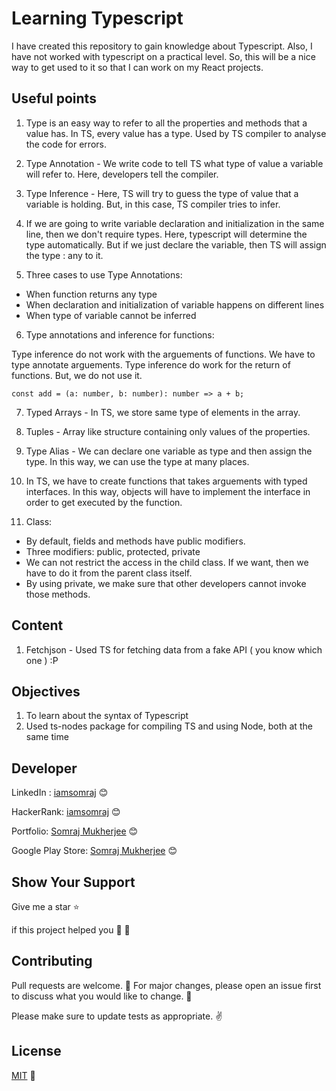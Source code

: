 # Learning Typescript

I have created this repository to gain knowledge about Typescript. Also, I have not worked with typescript on a practical level. So, this will be a nice way to get used to it so that I can work on my React projects.

## Useful points

1. Type is an easy way to refer to all the properties and methods that a value has. In TS, every value has a type. Used by TS compiler to analyse the code for errors.

2. Type Annotation - We write code to tell TS what type of value a variable will refer to. Here, developers tell the compiler.

3. Type Inference - Here, TS will try to guess the type of value that a variable is holding. But, in this case, TS compiler tries to infer.

4. If we are going to write variable declaration and initialization in the same line, then we don't require types. Here, typescript will determine the type automatically. But if we just declare the variable, then TS will assign the type : any to it.

5. Three cases to use Type Annotations:

- When function returns any type
- When declaration and initialization of variable happens on different lines
- When type of variable cannot be inferred

6. Type annotations and inference for functions:

Type inference do not work with the arguements of functions. We have to type annotate arguements. Type inference do work for the return of functions. But, we do not use it.

```
const add = (a: number, b: number): number => a + b;
```

7. Typed Arrays - In TS, we store same type of elements in the array.

8. Tuples - Array like structure containing only values of the properties.

9. Type Alias - We can declare one variable as type and then assign the type. In this way, we can use the type at many places.

10. In TS, we have to create functions that takes arguements with typed interfaces. In this way, objects will have to implement the interface in order to get executed by the function.

11. Class: 

- By default, fields and methods have public modifiers.
- Three modifiers: public, protected, private
- We can not restrict the access in the child class. If we want, then we have to do it from the parent class itself.
- By using private, we make sure that other developers cannot invoke those methods.

## Content

1. Fetchjson - Used TS for fetching data from a fake API ( you know which one ) :P

## Objectives

1. To learn about the syntax of Typescript
2. Used ts-nodes package for compiling TS and using Node, both at the same time

## Developer

LinkedIn : [iamsomraj](https://www.linkedin.com/in/iamsomraj/) 😊

HackerRank: [iamsomraj](https://www.hackerrank.com/iamsomraj?hr_r=1) 😊

Portfolio: [Somraj Mukherjee](https://iamsomraj.github.io/) 😊

Google Play Store: [Somraj Mukherjee](https://play.google.com/store/apps/developer?id=Somraj+Mukherjee) 😊

## Show Your Support

Give me a star ⭐

if this project helped you 👦 👧

## Contributing

Pull requests are welcome. 🤝 For major changes, please open an issue first to discuss what you would like to change. 🙏

Please make sure to update tests as appropriate. ✌

## License

[MIT](https://choosealicense.com/licenses/mit/) 📰
